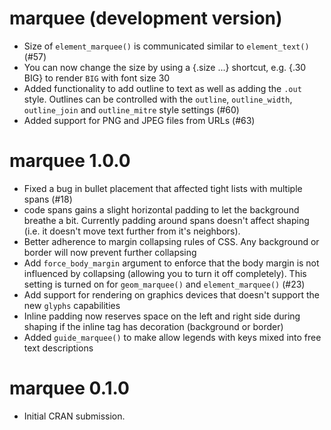 # marquee (development version)

* Size of `element_marquee()` is communicated similar to `element_text()` (#57)
* You can now change the size by using a {.size ...} shortcut, e.g. {.30 BIG} to
  render `BIG` with font size 30
* Added functionality to add outline to text as well as adding the `.out` style.
  Outlines can be controlled with the `outline`, `outline_width`, `outline_join`
  and `outline_mitre` style settings (#60)
* Added support for PNG and JPEG files from URLs (#63)

# marquee 1.0.0

* Fixed a bug in bullet placement that affected tight lists with multiple spans
  (#18)
* code spans gains a slight horizontal padding to let the background breathe a
  bit. Currently padding around spans doesn't affect shaping (i.e. it doesn't
  move text further from it's neighbors).
* Better adherence to margin collapsing rules of CSS. Any background or border
  will now prevent further collapsing
* Add `force_body_margin` argument to enforce that the body margin is not
  influenced by collapsing (allowing you to turn it off completely). This
  setting is turned on for `geom_marquee()` and `element_marquee()` (#23)
* Add support for rendering on graphics devices that doesn't support the new
  `glyphs` capabilities
* Inline padding now reserves space on the left and right side during shaping if
  the inline tag has decoration (background or border)
* Added `guide_marquee()` to make allow legends with keys mixed into free text
  descriptions

# marquee 0.1.0

* Initial CRAN submission.
